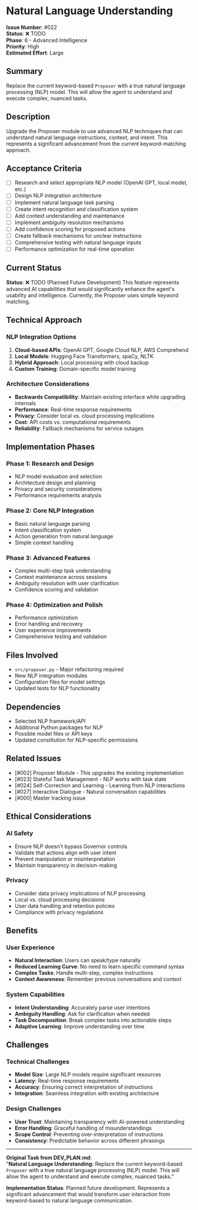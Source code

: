 # Natural Language Understanding

**Issue Number**: #022  
**Status**: ❌ TODO  
**Phase**: 6 - Advanced Intelligence  
**Priority**: High  
**Estimated Effort**: Large  

## Summary

Replace the current keyword-based `Proposer` with a true natural language processing (NLP) model. This will allow the agent to understand and execute complex, nuanced tasks.

## Description

Upgrade the Proposer module to use advanced NLP techniques that can understand natural language instructions, context, and intent. This represents a significant advancement from the current keyword-matching approach.

## Acceptance Criteria

- [ ] Research and select appropriate NLP model (OpenAI GPT, local model, etc.)
- [ ] Design NLP integration architecture
- [ ] Implement natural language task parsing
- [ ] Create intent recognition and classification system
- [ ] Add context understanding and maintenance
- [ ] Implement ambiguity resolution mechanisms
- [ ] Add confidence scoring for proposed actions
- [ ] Create fallback mechanisms for unclear instructions
- [ ] Comprehensive testing with natural language inputs
- [ ] Performance optimization for real-time operation

## Current Status

**Status**: ❌ TODO (Planned Future Development)
This feature represents advanced AI capabilities that would significantly enhance the agent's usability and intelligence. Currently, the Proposer uses simple keyword matching.

## Technical Approach

### NLP Integration Options
1. **Cloud-based APIs**: OpenAI GPT, Google Cloud NLP, AWS Comprehend
2. **Local Models**: Hugging Face Transformers, spaCy, NLTK
3. **Hybrid Approach**: Local processing with cloud backup
4. **Custom Training**: Domain-specific model training

### Architecture Considerations
- **Backwards Compatibility**: Maintain existing interface while upgrading internals
- **Performance**: Real-time response requirements
- **Privacy**: Consider local vs. cloud processing implications  
- **Cost**: API costs vs. computational requirements
- **Reliability**: Fallback mechanisms for service outages

## Implementation Phases

### Phase 1: Research and Design
- NLP model evaluation and selection
- Architecture design and planning
- Privacy and security considerations
- Performance requirements analysis

### Phase 2: Core NLP Integration  
- Basic natural language parsing
- Intent classification system
- Action generation from natural language
- Simple context handling

### Phase 3: Advanced Features
- Complex multi-step task understanding
- Context maintenance across sessions
- Ambiguity resolution with user clarification
- Confidence scoring and validation

### Phase 4: Optimization and Polish
- Performance optimization
- Error handling and recovery
- User experience improvements
- Comprehensive testing and validation

## Files Involved

- `src/proposer.py` - Major refactoring required
- New NLP integration modules
- Configuration files for model settings
- Updated tests for NLP functionality

## Dependencies

- Selected NLP framework/API
- Additional Python packages for NLP
- Possible model files or API keys
- Updated constitution for NLP-specific permissions

## Related Issues

- [#002] Proposer Module - This upgrades the existing implementation
- [#023] Stateful Task Management - NLP works with task state
- [#024] Self-Correction and Learning - Learning from NLP interactions
- [#027] Interactive Dialogue - Natural conversation capabilities
- [#000] Master tracking issue

## Ethical Considerations

### AI Safety
- Ensure NLP doesn't bypass Governor controls
- Validate that actions align with user intent
- Prevent manipulation or misinterpretation
- Maintain transparency in decision-making

### Privacy
- Consider data privacy implications of NLP processing
- Local vs. cloud processing decisions
- User data handling and retention policies
- Compliance with privacy regulations

## Benefits

### User Experience
- **Natural Interaction**: Users can speak/type naturally
- **Reduced Learning Curve**: No need to learn specific command syntax
- **Complex Tasks**: Handle multi-step, complex instructions
- **Context Awareness**: Remember previous conversations and context

### System Capabilities
- **Intent Understanding**: Accurately parse user intentions
- **Ambiguity Handling**: Ask for clarification when needed
- **Task Decomposition**: Break complex tasks into actionable steps
- **Adaptive Learning**: Improve understanding over time

## Challenges

### Technical Challenges
- **Model Size**: Large NLP models require significant resources
- **Latency**: Real-time response requirements
- **Accuracy**: Ensuring correct interpretation of instructions
- **Integration**: Seamless integration with existing architecture

### Design Challenges
- **User Trust**: Maintaining transparency with AI-powered understanding
- **Error Handling**: Graceful handling of misunderstandings
- **Scope Control**: Preventing over-interpretation of instructions
- **Consistency**: Predictable behavior across different phrasings

---

**Original Task from DEV_PLAN.md**:  
"**Natural Language Understanding:** Replace the current keyword-based `Proposer` with a true natural language processing (NLP) model. This will allow the agent to understand and execute complex, nuanced tasks."

**Implementation Status**: Planned future development. Represents a significant advancement that would transform user interaction from keyword-based to natural language communication.